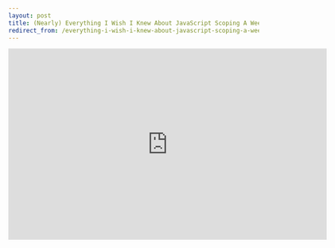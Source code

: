 ```yaml
---
layout: post
title: (Nearly) Everything I Wish I Knew About JavaScript Scoping A Week Ago
redirect_from: /everything-i-wish-i-knew-about-javascript-scoping-a-week-ago-the-video/
---
```


<iframe width="640" height="385" src="https://www.youtube.com/embed/bqBMPHFEHKg" frameborder="0" allowfullscreen></iframe>
